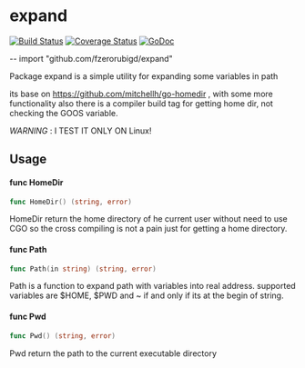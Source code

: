 # expand

[![Build Status](https://travis-ci.org/fzerorubigd/expand.svg)](https://travis-ci.org/fzerorubigd/expand)
[![Coverage Status](https://coveralls.io/repos/fzerorubigd/expand/badge.svg?branch=master&service=github)](https://coveralls.io/github/fzerorubigd/expand?branch=master)
[![GoDoc](https://godoc.org/github.com/fzerorubigd/expand?status.svg)](https://godoc.org/github.com/fzerorubigd/expand)

--
    import "github.com/fzerorubigd/expand"

Package expand is a simple utility for expanding some variables in path

its base on https://github.com/mitchellh/go-homedir , with some more functionality
also there is a compiler build tag for getting home dir, not checking the
GOOS variable.

*WARNING* : I TEST IT ONLY ON Linux!

## Usage

#### func  HomeDir

```go
func HomeDir() (string, error)
```
HomeDir return the home directory of he current user without need to use CGO so
the cross compiling is not a pain just for getting a home directory.

#### func  Path

```go
func Path(in string) (string, error)
```
Path is a function to expand path with variables into real address. supported
variables are $HOME, $PWD and ~ if and only if its at the begin of string.

#### func  Pwd

```go
func Pwd() (string, error)
```
Pwd return the path to the current executable directory
